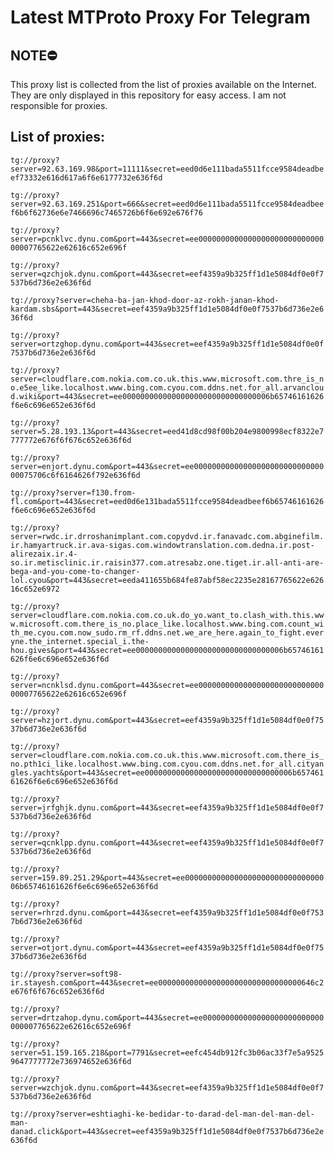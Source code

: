 # Latest MTProto Proxy For Telegram

## NOTE⛔

This proxy list is collected from the list of proxies available on the Internet. They are only displayed in this repository for easy access. I am not responsible for proxies.

## List of proxies:

`tg://proxy?server=92.63.169.98&port=11111&secret=eed0d6e111bada5511fcce9584deadbeef73332e616d617a6f6e6177732e636f6d`

`tg://proxy?server=92.63.169.251&port=666&secret=eed0d6e111bada5511fcce9584deadbeef6b6f62736e6e7466696c7465726b6f6e692e676f76`

`tg://proxy?server=pcnklvc.dynu.com&port=443&secret=ee000000000000000000000000000000007765622e62616c652e696f`

`tg://proxy?server=qzchjok.dynu.com&port=443&secret=eef4359a9b325ff1d1e5084df0e0f7537b6d736e2e636f6d`

`tg://proxy?server=cheha-ba-jan-khod-door-az-rokh-janan-khod-kardam.sbs&port=443&secret=eef4359a9b325ff1d1e5084df0e0f7537b6d736e2e636f6d`

`tg://proxy?server=ortzghop.dynu.com&port=443&secret=eef4359a9b325ff1d1e5084df0e0f7537b6d736e2e636f6d`

`tg://proxy?server=cloudflare.com.nokia.com.co.uk.this.www.microsoft.com.thre_is_no.e5ee_like.localhost.www.bing.com.cyou.com.ddns.net.for_all.arvancloud.wiki&port=443&secret=ee000000000000000000000000000000006b65746161626f6e6c696e652e636f6d`

`tg://proxy?server=5.28.193.13&port=443&secret=eed41d8cd98f00b204e9800998ecf8322e7777772e676f6f676c652e636f6d`

`tg://proxy?server=enjort.dynu.com&port=443&secret=ee0000000000000000000000000000000075706c6f6164626f792e636f6d`

`tg://proxy?server=f130.from-fl.com&port=443&secret=eed0d6e131bada5511fcce9584deadbeef6b65746161626f6e6c696e652e636f6d`

`tg://proxy?server=rwdc.ir.drroshanimplant.com.copydvd.ir.fanavadc.com.abginefilm.ir.hamyartruck.ir.ava-sigas.com.windowtranslation.com.dedna.ir.post-alirezaix.ir.4-so.ir.metisclinic.ir.raisin377.com.atresabz.one.tiget.ir.all-anti-are-bega-and-you-come-to-changer-lol.cyou&port=443&secret=eeda411655b684fe87abf58ec2235e28167765622e62616c652e6972`

`tg://proxy?server=cloudflare.com.nokia.com.co.uk.do_yo.want_to.clash_with.this.www.microsoft.com.there_is_no.place_like.localhost.www.bing.com.count_with_me.cyou.com.now_sudo.rm_rf.ddns.net.we_are_here.again_to_fight.everyne.the_internet.special_i.the-hou.gives&port=443&secret=ee000000000000000000000000000000006b65746161626f6e6c696e652e636f6d`

`tg://proxy?server=ncnklsd.dynu.com&port=443&secret=ee000000000000000000000000000000007765622e62616c652e696f`

`tg://proxy?server=hzjort.dynu.com&port=443&secret=eef4359a9b325ff1d1e5084df0e0f7537b6d736e2e636f6d`

`tg://proxy?server=cloudflare.com.nokia.com.co.uk.this.www.microsoft.com.there_is_no.pth1ci_like.localhost.www.bing.com.cyou.com.ddns.net.for_all.cityangles.yachts&port=443&secret=ee000000000000000000000000000000006b65746161626f6e6c696e652e636f6d`

`tg://proxy?server=jrfghjk.dynu.com&port=443&secret=eef4359a9b325ff1d1e5084df0e0f7537b6d736e2e636f6d`

`tg://proxy?server=qcnklpp.dynu.com&port=443&secret=eef4359a9b325ff1d1e5084df0e0f7537b6d736e2e636f6d`

`tg://proxy?server=159.89.251.29&port=443&secret=ee000000000000000000000000000000006b65746161626f6e6c696e652e636f6d`

`tg://proxy?server=rhrzd.dynu.com&port=443&secret=eef4359a9b325ff1d1e5084df0e0f7537b6d736e2e636f6d`

`tg://proxy?server=otjort.dynu.com&port=443&secret=eef4359a9b325ff1d1e5084df0e0f7537b6d736e2e636f6d`

`tg://proxy?server=soft98-ir.stayesh.com&port=443&secret=ee00000000000000000000000000000000646c2e676f6f676c652e636f6d`

`tg://proxy?server=drtzahop.dynu.com&port=443&secret=ee000000000000000000000000000000007765622e62616c652e696f`

`tg://proxy?server=51.159.165.218&port=7791&secret=eefc454db912fc3b06ac33f7e5a95259647777772e736974652e636f6d`

`tg://proxy?server=wzchjok.dynu.com&port=443&secret=eef4359a9b325ff1d1e5084df0e0f7537b6d736e2e636f6d`

`tg://proxy?server=eshtiaghi-ke-bedidar-to-darad-del-man-del-man-del-man-danad.click&port=443&secret=eef4359a9b325ff1d1e5084df0e0f7537b6d736e2e636f6d`

